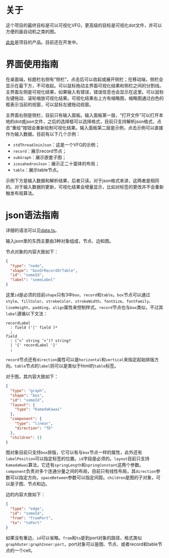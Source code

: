 # 关于

这个项目的最终目标是可以可视化VFG，更高级的目标是可视化dot文件，并可以方便的画自动机之类的图。

[此处](https://sunziping2016.github.io/graph-visualizer/)是项目的产品。目前还在开发中。

# 界面使用指南

在桌面端，标题栏右侧有“侧栏”，点击后可以收起或展开侧栏；在移动端，侧栏会显示在最下方，不可收起。可以鼠标拖动主界面可视化结果和侧栏之间的分割线。主界面左侧是可视化结果，如果输入有错误，错误信息也会显示在这里。可以鼠标左键拖动、滚轮缩放可视化结果。可视化结果右上方有缩略图，缩略图通过白色的框表示当前的视窗，可以鼠标左键拖动视窗。

主界面右侧是侧栏，目前只有输入面板。输入面板第一层，“打开文件”可以打开本地的dot或json文件，之后的选择框可以选择格式，目前只支持解析json格式，点击“重绘”按钮会重新绘制可视化结果。输入面板第二层是示例，点击示例可以直接作为输入数据。目前有以下几个示例：

- `stdThreadJoinJson`：这是一个VFG的示例；
- `record`：展示record节点；
- `subGraph`：展示嵌套子图；
- `icosahedronJson`：展示正二十面体的布局；
- `table`：展示table节点。

示例下方是输入数据和解析结果，后者只读。对于json格式来讲，这两者是相同的。对于输入数据的更新，可视化结果会增量显示，比如对标签的更改并不会重新触发布局算法。

# json语法指南

详细的语法可以见[data.ts](https://github.com/sunziping2016/graph-visualizer/blob/master/src/graph/base/data.ts)。

输入json里的东西主要由3种对象组成，节点、边和图。

节点对象的内容大致如下：

```json
{
  "type": "node",
  "shape": "boxOrRecordOrTable",
  "id": "someId",
  "label": "someLabel"
}
```

这里`id`是必须的目前`shape`只有3中`box`、`record`和`table`。`box`节点可以通过`style`、`fillColor`、`strokeColor`、`strokeWidth`、`fontSize`、`fontFamily`、`lineHeight`、`padding`、`align`属性来控制样式。`record`节点也与`box`类似，不过其`label`遵循以下文法：

```
recordLabel
  : field ('|' field )*
  ;
field
  : (’<’ string ’>’)? string?
  | '{' recordLabel '}'
  ;
```

`record`节点还有`direction`属性可以是`horizontal`和`vertical`来指定起始排版方向。`table`节点的`label`则可以是类似于html的`table`标签。

对于图，其内容大致如下：

```json
{
  "type": "graph",
  "shape": "box",
  "id": "someId",
  "layout": {
    "type": "KamadaKawai"
  },
  "component": {
    "type": "linear",
    "direction": "TD"
  },
  "children": []
}
```

图对象目前只支持`box`排版，它可以有与`box`节点一样的属性，此外还有`labelPosition`可以指定标签的位置。`id`字段是必须的。`layout`目前只支持`KamadaKwai`算法，它还有`springLength`和`springConstant`这两个参数。`component`负责对多个连通分量之间的布局，目前只有线性布局，其`direction`参数可以指定方向，`spaceBetween`参数可以指定间距。`children`是图的子对象，可以是子图、节点和边。

边的内容大致如下：

```json
{
  "type": "edge",
  "id": "someId",
  "from": "fromPort",
  "to": "toPort"
}
```

如果没有重边，`id`可以省略。`from`和`to`是到port对象的路径，格式类似`graphOuter:graphInner:port`，port对象可以是图、节点、或者record和table节点的一个cell。
